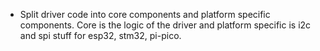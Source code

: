 * Split driver code into core components and platform specific components. Core is the logic of the driver and platform specific is i2c and spi stuff for esp32, stm32, pi-pico.
